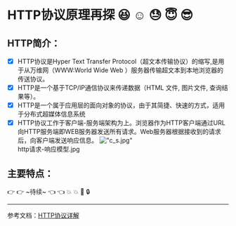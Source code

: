 HTTP协议原理再探 :laughing: :relaxed: :sweat: :innocent: :sunglasses: 
=====
## HTTP简介：
* [x] HTTP协议是Hyper Text Transfer Protocol（超文本传输协议）的缩写,是用于从万维网（WWW:World Wide Web ）服务器传输超文本到本地浏览器的传送协议。
* [x] HTTP是一个基于TCP/IP通信协议来传递数据（HTML 文件, 图片文件, 查询结果等）。
* [x] HTTP是一个属于应用层的面向对象的协议，由于其简捷、快速的方式，适用于分布式超媒体信息系统
* [x] HTTP协议工作于客户端-服务端架构为上。浏览器作为HTTP客户端通过URL向HTTP服务端即WEB服务器发送所有请求。Web服务器根据接收到的请求后，向客户端发送响应信息。
!["c_s.jpg"](https://github.com/tycao/tycao.github.io/blob/master/src_http/c_s.jpg "c_s.jpg")<br />
http请求-响应模型.jpg<br />

## 主要特点：
:point_right: :point_right: ~待续~ :point_left: :point_left: :boom: :collision: :key: :lock:






*****
参考文档：[HTTP协议详解](https://www.cnblogs.com/ranyonsue/p/5984001.html)